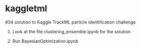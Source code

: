 # kaggletml
#34 solution to Kaggle TrackML particle identification challenge

1. Look at the file clustering_ensemble.ipynb for the solution

2. Run BayesianOptimization.ipynb
